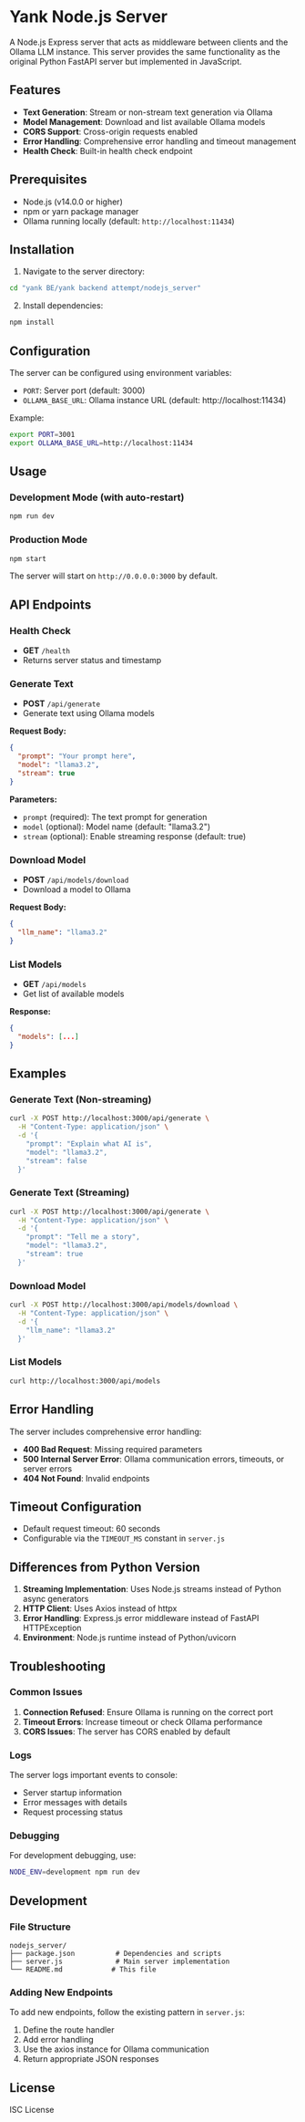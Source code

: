 # Yank Node.js Server

A Node.js Express server that acts as middleware between clients and the Ollama LLM instance. This server provides the same functionality as the original Python FastAPI server but implemented in JavaScript.

## Features

- **Text Generation**: Stream or non-stream text generation via Ollama
- **Model Management**: Download and list available Ollama models
- **CORS Support**: Cross-origin requests enabled
- **Error Handling**: Comprehensive error handling and timeout management
- **Health Check**: Built-in health check endpoint

## Prerequisites

- Node.js (v14.0.0 or higher)
- npm or yarn package manager
- Ollama running locally (default: `http://localhost:11434`)

## Installation

1. Navigate to the server directory:
```bash
cd "yank BE/yank backend attempt/nodejs_server"
```

2. Install dependencies:
```bash
npm install
```

## Configuration

The server can be configured using environment variables:

- `PORT`: Server port (default: 3000)
- `OLLAMA_BASE_URL`: Ollama instance URL (default: http://localhost:11434)

Example:
```bash
export PORT=3001
export OLLAMA_BASE_URL=http://localhost:11434
```

## Usage

### Development Mode (with auto-restart)
```bash
npm run dev
```

### Production Mode
```bash
npm start
```

The server will start on `http://0.0.0.0:3000` by default.

## API Endpoints

### Health Check
- **GET** `/health`
- Returns server status and timestamp

### Generate Text
- **POST** `/api/generate`
- Generate text using Ollama models

**Request Body:**
```json
{
  "prompt": "Your prompt here",
  "model": "llama3.2",
  "stream": true
}
```

**Parameters:**
- `prompt` (required): The text prompt for generation
- `model` (optional): Model name (default: "llama3.2")
- `stream` (optional): Enable streaming response (default: true)

### Download Model
- **POST** `/api/models/download`
- Download a model to Ollama

**Request Body:**
```json
{
  "llm_name": "llama3.2"
}
```

### List Models
- **GET** `/api/models`
- Get list of available models

**Response:**
```json
{
  "models": [...]
}
```

## Examples

### Generate Text (Non-streaming)
```bash
curl -X POST http://localhost:3000/api/generate \
  -H "Content-Type: application/json" \
  -d '{
    "prompt": "Explain what AI is",
    "model": "llama3.2",
    "stream": false
  }'
```

### Generate Text (Streaming)
```bash
curl -X POST http://localhost:3000/api/generate \
  -H "Content-Type: application/json" \
  -d '{
    "prompt": "Tell me a story",
    "model": "llama3.2",
    "stream": true
  }'
```

### Download Model
```bash
curl -X POST http://localhost:3000/api/models/download \
  -H "Content-Type: application/json" \
  -d '{
    "llm_name": "llama3.2"
  }'
```

### List Models
```bash
curl http://localhost:3000/api/models
```

## Error Handling

The server includes comprehensive error handling:

- **400 Bad Request**: Missing required parameters
- **500 Internal Server Error**: Ollama communication errors, timeouts, or server errors
- **404 Not Found**: Invalid endpoints

## Timeout Configuration

- Default request timeout: 60 seconds
- Configurable via the `TIMEOUT_MS` constant in `server.js`

## Differences from Python Version

1. **Streaming Implementation**: Uses Node.js streams instead of Python async generators
2. **HTTP Client**: Uses Axios instead of httpx
3. **Error Handling**: Express.js error middleware instead of FastAPI HTTPException
4. **Environment**: Node.js runtime instead of Python/uvicorn

## Troubleshooting

### Common Issues

1. **Connection Refused**: Ensure Ollama is running on the correct port
2. **Timeout Errors**: Increase timeout or check Ollama performance
3. **CORS Issues**: The server has CORS enabled by default

### Logs

The server logs important events to console:
- Server startup information
- Error messages with details
- Request processing status

### Debugging

For development debugging, use:
```bash
NODE_ENV=development npm run dev
```

## Development

### File Structure
```
nodejs_server/
├── package.json          # Dependencies and scripts
├── server.js             # Main server implementation
└── README.md            # This file
```

### Adding New Endpoints

To add new endpoints, follow the existing pattern in `server.js`:

1. Define the route handler
2. Add error handling
3. Use the axios instance for Ollama communication
4. Return appropriate JSON responses

## License

ISC License
